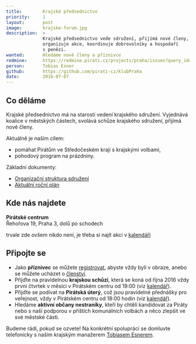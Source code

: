 ```yaml
---
title:        Krajské předsednictvo
priority:     1
layout:       post
image:        krajske-forum.jpg
description:  >
              Krajské předsednictvo vede sdružení, přijímá nové členy, 
              organizuje akce, koordinuje dobrovolníky a hospodaří 
              s penězi. 		
wanted:       Hledáme nové členy a příznivce
redmine:      https://redmine.pirati.cz/projects/praha/issues?query_id=29
person:       Tobias Esner
github:       https://github.com/pirati-cz/klubPraha
date:         2016-07-07
---
```


## Co děláme

Krajské předsednictvo má na starosti vedení krajského sdružení. 
Vyjednává koalice v městských částech, svolává schůze krajského 
sdružení, přijímá nové členy. 

Aktuálně je naším cílem: 

* pomáhat Pirátům ve Středočeském kraji s krajskými volbami,
* pohodový program na prázdniny.

Základní dokumenty:

* [Organizační struktura sdružení][org]
* [Aktuální roční plán][plan]

[org]: https://redmine.pirati.cz/projects/kspraha/issues?query_id=42
[plan]: https://redmine.pirati.cz/projects/kspraha/roadmap

## Kde nás najdete

**Pirátské centrum**  
Řehořova 19, Praha 3, dolů po schodech

trvale zde ovšem nikdo není, je třeba si najít akci v [kalendáři][kal]

[kal]: /kalendar/#praha

## Připojte se

* Jako **příznivec** se můžete [registrovat](http://www.pirati.cz/ao/priznivec),
  abyste vždy byli v obraze, anebo se můžete ucházet o [členství][clen].
* Přijďte na pravidelnou **krajskou schůzi**, která se koná od října 2016
  vždy první čtvrtek v měsíci v Pirátském centru od 19:00 (viz [kalendář][cal]). 
* Přijďte se podívat na **Pirátská úterý**, což jsou pravidelné 
  přednášky pro veřejnost, vždy v Pirátském centru od 18:00 hodin 
  (viz [kalendář][cal]).
* Hledáme **aktivní občany nestraníky**, kteří by chtěli kandidovat za
  Piráty nebo s naší podporou v příštích komunálních volbách a něco 
  zlepšit ve své městské části.

Budeme rádi, pokud se ozvete! Na konkrétní spolupráci se domluvte 
telefonicky s naším krajským manažerem [Tobiasem Esnerem][esner]. 

[cal]: /kalendar/#praha
[esner]: /lide/tobias-esner/
[clen]: http://www.pirati.cz/ao/clen

